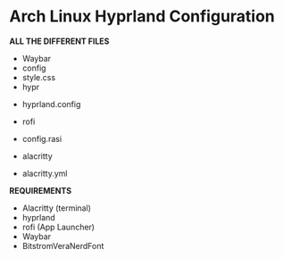 # Arch Linux Hyprland Configuration

**ALL THE DIFFERENT FILES**
*  Waybar
  *  config
  *  style.css
*  hypr
  -  hyprland.config
*  rofi
  -  config.rasi
*  alacritty
  -  alacritty.yml

**REQUIREMENTS**
-  Alacritty (terminal)
-  hyprland
-  rofi (App Launcher)
-  Waybar
-  BitstromVeraNerdFont
